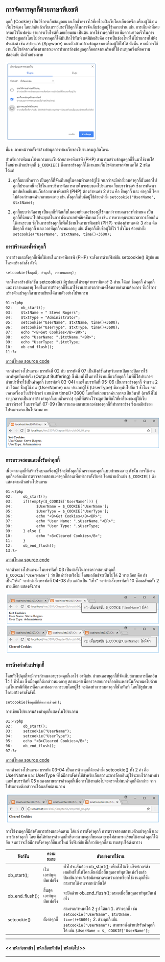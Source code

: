 ## การจัดการคุกกี้ด้วยภาษาพีเอชพี
	
คุกกี้ (Cookie) เป็นวิธีการเก็บข้อมูลขนาดเล็กชั่วคราวไว้ที่เครื่องฝั่งเว็บไคลเอ็นต์หรือเครื่องผู้ใช้งานเว็บไซต์เอง โดยปกติแล้วเว็บเบราว์เซอร์ใช้คุกกี้ในการจัดเก็บข้อมูลผู้ใช้หลายส่วน เช่น การเก็บค่าที่เคยกรอกไว้ในฟอร์ม รายการเว็บไซต์ที่เคยเยี่ยมชม เป็นต้น การใช้งานคุกกี้ช่วยเพิ่มความรวดเร็วในการเรียกข้อมูลเก่าโดยไปอ่านจากคุกกี้ได้บันทึกไว้ทันที แต่มีข้อเสียคือ อาจเป็นช่องโหว่ให้โปรแกรมไม่พึงประสงค์ เช่น สปายแวร์ (Spyware) แผงตัวเข้ามาล้วงข้อมูลจากเครื่องผู้ใช้ไปได้ ดังนั้น หากมีการใช้งานเว็บไซต์จากเครื่องสาธารณะควรทำการล้างข้อมูลคุกกี้ออกจากเครื่องที่ใช้งานทุกครั้งเพื่อความปลอดภัย ดังตัวอย่างภาพ

<img src=img/0604.png>

ที่มา: ภาพหน้าจอตั้งค่าล้างข้อมูลการท่องเว็บของโปรแกรมกูเกิลโครม

สำหรับการพัฒนาโปรแกรมบนเว็บด้วยภาษาพีเอชพี (PHP) สามารถสร้างข้อมูลคุกกี้ขึ้นมาใช้งานได้โดยผ่านตัวแปรคุกกี้ ```$_COOKIE[]``` ซึ่งการสร้างคุกกี้ใช้งานบนเว็บไซต์สามารถจำแนกได้ 2 ชนิด ได้แก่ 

1. คุกกี้แบบชั่วคราว เป็นคุกกี้ที่จัดเก็บอยู่ในคอมพิวเตอร์ผู้ใช้ จนกว่าจะมีคำสั่งลบค่าคุกกี้นั้นออกไป คุกกี้ประเภทนี้จะใช้ในการบริหารจัดการภายในระบบของโปรแกรมเว็บเบราว์เซอร์ ซึ่งการพัฒนาแอปพลิเคชันบนเว็บด้วยภาษาพีเอชพี (PHP) ต้องกำหนค่า 2 ส่วน คือ ชื่อคุกกี้ และ ค่าคุกกี้ โดยไม่ต้องกำหนดค่าเวลาหมดอายุ เช่น ตั้งคุกกี้เก็บชื่อผู้ใช้ด้วยคำสั่ง ```setcookie("UserName", $txtName);```

2. คุกกี้แบบจำกัดอายุ เป็นคุกกี้ที่จัดเก็บในคอมพิวเตอร์ของผู้ใช้จนกว่าจะหมดเวลาที่กำหนด เป็นคุกกี้ที่นิยมนำไปประยุกต์ในการพัฒนาแอปพลิเคชันบนเว็บ เช่น การควบคุมระยะเวลาการล็อกอินใช้งานระบบ ซึ่งในการสร้างคุกกี้เพื่อใช้งานในภาษาพีเอชพี (PHP) จะต้องกำหนดค่า 3 ส่วน คือ ชื่อคุกกี้ ค่าคุกกี้ และเวลาที่คุกกี้จะหมดอายุ เช่น ตั้งคุกกี้เก็บชื่อผู้ใช้ไว้ 1 ชั่วโมง ด้วยคำสั่ง ```setcookie("UserName", $txtName, time()+3600);```

### การสร้างและตั้งค่าคุกกี้
การสร้างและตั้งคุกกี้เพื่อใช้งานในภาษาพีเอชพี (PHP) จะสั่งการด้วยฟังก์ชัน setcookie() มีรูปแบบโครงสร้างคำสั่ง ดังนี้

```
setcookie(ชื่อคุกกี้, ค่าคุกกี้, เวลาหมดอายุ);
```

จากโครงสร้างฟังก์ชัน setcookie() มีรูปแบบให้ระบุค่าพารามิเตอร์ 3 ส่วน ได้แก่ ชื่อคุกกี้ ค่าคุกกี้ และ เวลาหมดอายุ โดยในการสร้างคุกกี้ขึ้นมาใช้งานสามารถกำหนดได้หลายค่าตามต้องการ ซึ่งวิธีการสร้างตัวแปรคุกกี้สามารถเขียนได้ตามตัวอย่างโปรแกรม

```
01:<?php
02:	   ob_start();
03:	   $txtName = " Steve Rogers";
04:	   $txtType = "Administrator";
05:	   setcookie("UserName", $txtName, time()+3600);
06:	   setcookie("UserType", $txtType, time()+3600);
07:	   echo "<B>Set Cookies</B><BR>"; 
08:	   echo "UserName: ".$txtName."<BR>";
09:	   echo "UserType: ".$txtType;
10:	   ob_end_flush();
11:?>
```

[ดาวน์โหลด source code](src/ch06_04.php)

จากตัวอย่างโปรแกรม บรรทัดที่ 02 กับ บรรทัดที่ 07 เป็นฟังก์ชันสำหรับการเปิดและปิดการใช้เอาท์พุตบัพเฟอริ่ง (Output Buffering) ซึ่งนิยมใช้ในการใช้งานเกี่ยวกับคุกกี้ ในที่นี้ได้ประกาศตัวแปรที่จะใช้เป็นค่าคุกกี้ (บรรทัดที่ 03-04) และในบรรทัดที่ 05-06 เป็นการสร้างคุกกี้ จำนวน 2 ค่า ได้แก่ ชื่อผู้ใช้งาน (UserName) และ ประภทผู้ใช้ (UserType) มีอายุนับไปอีก 1 ชั่วโมง จากเวลาเครื่องเว็บเซิร์ฟเวอร์ แทนด้วย time()+3600 โดยที่หน่วยบวกค่าเวลาจะเป็นวินาที (กรณีที่ไม่ระบุเวลาจะเป็นการสร้างค่าคุกกี้แบบชั่วคราว) คุกกี้ที่สร้างไว้จะถูกบันทึกไว้ที่เครื่องของผู้ใช้เว็บเบราว์เซอร์ ในบรรทัดที่ 07-09 เป็นการแสดงสถานะและค่าของคุกกี้ที่ทำการสร้าง ซึ่งผลลัพธ์ของโปรแกรมจะเป็นไปตามภาพ

<img src=img/0605.png>

### การตรวจสอบและตั้งรับค่าคุกกี้
เนื่องจากคุกกี้ที่สร้างขึ้นบนเครื่องผู้ใช้จะมีทั้งคุกกี้ชั่วคราวและคุกกี้แบบกำหนดอายุ ดังนั้น การใช้งานคุกกี้จะต้องมีการตรวจสอบสถานะค่าคุกกี้ก่อนเพื่อทำการตั้งรับค่า โดยผ่านตัวแปร ```$_COOKIE[]``` ดังแสดงตามตัวอย่างโปรแกรม

```
01:<?php
02:	    ob_start();
03:	    if(!empty($_COOKIE['UserName'])) {
04:	          $UserName = $_COOKIE['UserName'];
05:	          $UserType = $_COOKIE['UserType'];
06:	          echo "<B>Get Cookies</B><BR>";
07:	          echo "User Name: ".$UserName."<BR>";
08:	          echo "User Type: ".$UserType;
09:	    } else {
10:	          echo "<B>Cleared Cookies</B>";
11:	    }
12:	    ob_end_flush();
13:?>
```

[ดาวน์โหลด source code](src/ch06_05.php)

จากตัวอย่างโปรแกรม ในบรรทัดที่ 03 เป็นคำสั่งในการตรวจสอบค่าคุกกี้ ```$_COOKIE['UserName']``` ว่าเป็นค่าว่างหรือไม่ โดยผลลัพธ์จะเป็นไปได้ 2 ทางเลือก คือ ถ้าเป็น“จริง” จะทำคำสั่งบรรทัดที่ 04-08 กับ แต่ถ้าเป็น “เท็จ” จะทำคำสั่งบรรทัดที่ 10 ซึ่งผลลัพธ์ทั้ง 2 ทางเลือก แสดงดังภาพ

<img src=img/0606.png>

### การล้างค่าตัวแปรคุกกี้ 
โดยทั่วไปคุกกี้จะมีการกำหนดอายุของคุกกี้เอาไว้ อาทิเช่น กำหนดอายุคุกกี้ที่จัดเก็บสถานะการล็อกอินไว้ 1 ชั่วโมง ซึ่งเมื่อคุกกี้ดังกล่าวหมดอายุ สถานะค่าเพื่อตรวจสอบการล็อกอินเหล่านั้นก็จะหมดไปด้วย แต่ในกรณีที่มีการล็อกเอาท์ออกจากระบบโดยผู้ใช้ จะต้องทำการลบค่าคุกกี้นั้นทันที โดยใช้รูปแบบโครงสร้างคำสั่งดังนี้

```
setcookie(ชื่อคุกกี้ที่ต้องการล้างค่า);
```

การเขียนโปรแกรมล้างค่าคุกกี้แสดงในโปรแกรม

```
01:<?php 
02:	    ob_start();
03:	    setcookie("UserName");
04:	    setcookie("UserType");
05:	    echo "<B>Cleared Cookies</B>";
06:	    ob_end_flush();
07:?>
```

[ดาวน์โหลด source code](src/ch06_06.php)

จากตัวอย่างโปรแกรม บรรทัด 03-04 เป็นการล้างคุกกี้ด้วยคำสั่ง setcookie() ทั้ง 2 ค่า คือ UserName และ UserType ที่ได้มีการตั้งค่าใช้สำหรับเก็บสถานะการล็อกอินผู้ใช้ระบบไว้ก่อนหน้า และในบรรทัดที่ 05 แสดงสถานะการล้างคุกกี้เพื่อการใช้งานต่อไปจะตรวจไม่พบค่าคุกกี้ดังกล่าว จากโปรแกรมดังกล่าวจะได้ผลลัพธ์ตามภาพ

<img src=img/0607.png>

การใช้งานคุกกี้มีลำดับการสร้างและติดตาม ได้แก่ การตั้งค่าคุกกี้ การตรวจสอบสถานะตัวแปรคุกกี้ และการล้างค่าคุกกี้ โดยเมื่อได้ทำการล้างคุกกี้หรือาสถานะคุกกี้หมดอายุจะไม่สามารถเรียกใช้งานค่าคุกกี้ได้อีก จนกว่าจะได้มีการตั้งค่าคุกกี้ขึ้นมาใหม่ ซึ่งฟังก์ชันที่เกี่ยวกับคุกกี้สามารถสรุปได้ดังตาราง

| ฟังก์ชัน | ความหมาย |	ตัวอย่างการใช้งาน |
| --- | --- | --- |
| ob_start(); | เริ่มเอาท์พุตบัพเฟอริ่ง | ทั่วไปจะเริ่มด้วย ob_start(); เพื่อสั่งให้เว็บเซิร์ฟเวอร์ส่งผลลัพธ์ไปให้ไคลเอ็นต์เมื่อสิ้นสุดเอาท์พุตบัพเฟอริ่งแล้ว ป้องกันการแจ้งข้อผิดพลาดระหว่างการเรียกใช้งานคุกกี้ซึ่งสามารถใช้งานจากหน้าอื่นได้ |
| ob_end_flush(); | สิ้นสุดเอาท์พุตบัพเฟอริ่ง | จะปิดด้วย ob_end_flush(); เสมอเมื่อสิ้นสุดเอาท์พุตบัพเฟอริ่ง |
| setcookie() | ตั้งค่าคุกกี้ | สามารถกำหนดได้ 2 รูป ได้แก่ 1.	สร้างคุกกี้ เช่น ```setcookie("UserName", $txtName, time()+3600);``` 2. ล้างคุกกี้ เช่น ```setcookie("UserName");``` สามารถตั้งตัวแปรรับค่าคุกกี้ ได้ เช่น ```$UserName = $_ COOKIE['UserName'];``` |

---
#### [<< หน้าก่อนหน้า](0601.md) | [หน้าเลือกหัวข้อ](README.md) | [หน้าต่อไป >>](0603.md)
---
